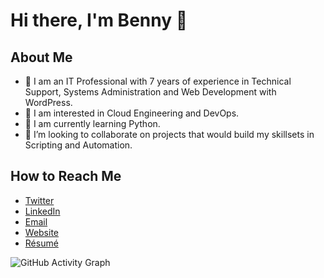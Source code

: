 # Hi there, I'm Benny 👋

## About Me
- 🔭 I am an IT Professional with 7 years of experience in Technical Support, Systems Administration and Web Development with WordPress.
- 👀 I am interested in Cloud Engineering and DevOps.
- 🌱 I am currently learning Python.
- 💞️ I’m looking to collaborate on projects that would build my skillsets in Scripting and Automation.

## How to Reach Me
- [Twitter](https://twitter.com/eforemeka)
- [LinkedIn](https://www.linkedin.com/in/benny-emeka/)
- [Email](hi@benny.com.ng)
- [Website](https://www.benny.com.ng)
- [Résumé](https://resume.benny.com.ng/)

![GitHub Activity Graph](https://activity-graph.herokuapp.com/graph?username=eforemeka&theme=dracula&hide_border=true)

<!--
**eforemeka/eforemeka** is a ✨ _special_ ✨ repository because its `README.md` (this file) appears on your GitHub profile.

Here are some ideas to get you started:

- 🔭 I’m currently working on ...
- 🌱 I’m currently learning ...
- 👯 I’m looking to collaborate on ...
- 🤔 I’m looking for help with ...
- 💬 Ask me about ...
- 📫 How to reach me: ...
- 😄 Pronouns: ...
- ⚡ Fun fact: ...
-->
